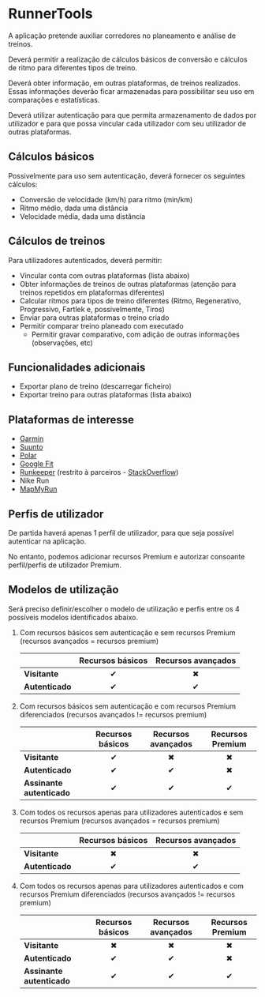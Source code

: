 # RunnerTools

A aplicação pretende auxiliar corredores no planeamento e análise de treinos.

Deverá permitir a realização de cálculos básicos de conversão e cálculos de ritmo para diferentes tipos de treino.

Deverá obter informação, em outras plataformas, de treinos realizados. Essas informações deverão ficar armazenadas para possibilitar seu uso em comparações e estatísticas.

Deverá utilizar autenticação para que permita armazenamento de dados por utilizador e para que possa vincular cada utilizador com seu utilizador de outras plataformas.

## Cálculos básicos

Possivelmente para uso sem autenticação, deverá fornecer os seguintes cálculos:

- Conversão de velocidade (km/h) para ritmo (min/km)
- Ritmo médio, dada uma distância
- Velocidade média, dada uma distância

## Cálculos de treinos

Para utilizadores autenticados, deverá permitir:

- Vincular conta com outras plataformas (lista abaixo)
- Obter informações de treinos de outras plataformas (atenção para treinos repetidos em plataformas diferentes)
- Calcular ritmos para tipos de treino diferentes (Ritmo, Regenerativo, Progressivo, Fartlek e, possivelmente, Tiros)
- Enviar para outras plataformas o treino criado
- Permitir comparar treino planeado com executado
  - Permitir gravar comparativo, com adição de outras informações (observações, etc)

## Funcionalidades adicionais

- Exportar plano de treino (descarregar ficheiro)
- Exportar treino para outras plataformas (lista abaixo)
 
## Plataformas de interesse

- [Garmin](https://developer.garmin.com/fit/overview/)
- [Suunto](https://apizone.suunto.com/docs/services/)
- [Polar](https://www.polar.com/accesslink-api/#polar-accesslink-api)
- [Google Fit](https://developers.google.com/fit/rest?hl=pt-br)
- [Runkeeper](https://runkeeper.com/developer/healthgraph) (restrito à parceiros - [StackOverflow](https://stackoverflow.com/questions/62769836/runkeeper-health-graph-api-documentation))
- Nike Run
- [MapMyRun](https://developer.underarmour.com/docs/)

## Perfis de utilizador

De partida haverá apenas 1 perfil de utilizador, para que seja possível autenticar na aplicação.

No entanto, podemos adicionar recursos Premium e autorizar consoante perfil/perfis de utilizador Premium.

## Modelos de utilização

Será preciso definir/escolher o modelo de utilização e perfis entre os 4 possíveis modelos identificados abaixo.

1. Com recursos básicos sem autenticação e sem recursos Premium (recursos avançados = recursos premium)

   |                 | Recursos básicos | Recursos avançados |
   | --------------- | :--------------: | :----------------: |
   | **Visitante**   |     &#10004;     |      &#10006;      |
   | **Autenticado** |     &#10004;     |      &#10004;      |

2. Com recursos básicos sem autenticação e com recursos Premium diferenciados (recursos avançados != recursos premium)

   |                           | Recursos básicos | Recursos avançados | Recursos Premium |
   | ------------------------- | :--------------: | :----------------: | :--------------: |
   | **Visitante**             |     &#10004;     |      &#10006;      |     &#10006;     |
   | **Autenticado**           |     &#10004;     |      &#10004;      |     &#10006;     |
   | **Assinante autenticado** |     &#10004;     |      &#10004;      |     &#10004;     |

3. Com todos os recursos apenas para utilizadores autenticados e sem recursos Premium (recursos avançados = recursos premium)

   |                 | Recursos básicos | Recursos avançados |
   | --------------- | :--------------: | :----------------: |
   | **Visitante**   |     &#10006;     |      &#10006;      |
   | **Autenticado** |     &#10004;     |      &#10004;      |

4. Com todos os recursos apenas para utilizadores autenticados e com recursos Premium diferenciados (recursos avançados != recursos premium)

   |                           | Recursos básicos | Recursos avançados | Recursos Premium |
   | ------------------------- | :--------------: | :----------------: | :--------------: |
   | **Visitante**             |     &#10006;     |      &#10006;      |     &#10006;     |
   | **Autenticado**           |     &#10004;     |      &#10004;      |     &#10006;     |
   | **Assinante autenticado** |     &#10004;     |      &#10004;      |     &#10004;     |
